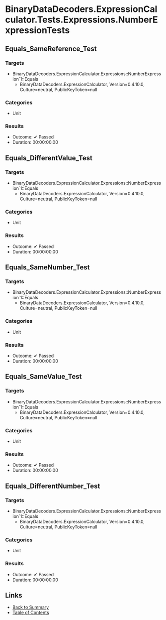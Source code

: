 # BinaryDataDecoders.ExpressionCalculator.Tests.Expressions.NumberExpressionTests

## Equals_SameReference_Test

### Targets

* BinaryDataDecoders.ExpressionCalculator.Expressions::NumberExpression`1::Equals
  * BinaryDataDecoders.ExpressionCalculator, Version=0.4.10.0, Culture=neutral, PublicKeyToken=null

### Categories

* Unit

### Results

* Outcome: ✔ Passed
* Duration: 00:00:00.00

## Equals_DifferentValue_Test

### Targets

* BinaryDataDecoders.ExpressionCalculator.Expressions::NumberExpression`1::Equals
  * BinaryDataDecoders.ExpressionCalculator, Version=0.4.10.0, Culture=neutral, PublicKeyToken=null

### Categories

* Unit

### Results

* Outcome: ✔ Passed
* Duration: 00:00:00.00

## Equals_SameNumber_Test

### Targets

* BinaryDataDecoders.ExpressionCalculator.Expressions::NumberExpression`1::Equals
  * BinaryDataDecoders.ExpressionCalculator, Version=0.4.10.0, Culture=neutral, PublicKeyToken=null

### Categories

* Unit

### Results

* Outcome: ✔ Passed
* Duration: 00:00:00.00

## Equals_SameValue_Test

### Targets

* BinaryDataDecoders.ExpressionCalculator.Expressions::NumberExpression`1::Equals
  * BinaryDataDecoders.ExpressionCalculator, Version=0.4.10.0, Culture=neutral, PublicKeyToken=null

### Categories

* Unit

### Results

* Outcome: ✔ Passed
* Duration: 00:00:00.00

## Equals_DifferentNumber_Test

### Targets

* BinaryDataDecoders.ExpressionCalculator.Expressions::NumberExpression`1::Equals
  * BinaryDataDecoders.ExpressionCalculator, Version=0.4.10.0, Culture=neutral, PublicKeyToken=null

### Categories

* Unit

### Results

* Outcome: ✔ Passed
* Duration: 00:00:00.00

## Links

* [Back to Summary](../Summary.md)
* [Table of Contents](../../TOC.md)
